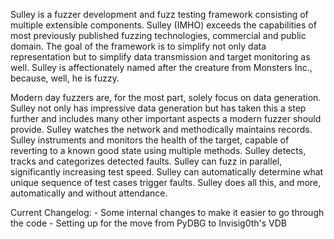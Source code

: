 Sulley is a fuzzer development and fuzz testing framework consisting of multiple extensible components. Sulley (IMHO) exceeds the capabilities of most previously published fuzzing technologies, commercial and public domain. The goal of the framework is to simplify not only data representation but to simplify data transmission and target monitoring as well. Sulley is affectionately named after the creature from Monsters Inc., because, well, he is fuzzy.

Modern day fuzzers are, for the most part, solely focus on data generation. Sulley not only has impressive data generation but has taken this a step further and includes many other important aspects a modern fuzzer should provide. Sulley watches the network and methodically maintains records. Sulley instruments and monitors the health of the target, capable of reverting to a known good state using multiple methods. Sulley detects, tracks and categorizes detected faults. Sulley can fuzz in parallel, significantly increasing test speed. Sulley can automatically determine what unique sequence of test cases trigger faults. Sulley does all this, and more, automatically and without attendance.

Current Changelog:
    - Some internal changes to make it easier to go through the code
    - Setting up for the move from PyDBG to Invisig0th's VDB

